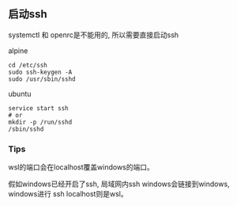 
## 启动ssh

systemctl 和 openrc是不能用的, 所以需要直接启动ssh

alpine
```shell
cd /etc/ssh
sudo ssh-keygen -A
sudo /usr/sbin/sshd
```

ubuntu
```shell
service start ssh
# or
mkdir -p /run/sshd
/sbin/sshd
```


### Tips

wsl的端口会在localhost覆盖windows的端口。

假如windows已经开启了ssh, 局域网内ssh windows会链接到windows, windows进行 ssh localhost则是wsl。
